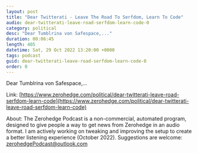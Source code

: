 ```yaml
---
layout: post
title: "Dear Twitterati - Leave The Road To Serfdom, Learn To Code"
audio: dear-twitterati-leave-road-serfdom-learn-code-0
category: political
desc: "Dear Tumblrina von Safespace,..."
duration: 00:06:45
length: 405
datetime: Sat, 29 Oct 2022 13:20:00 +0000
tags: podcast
guid: dear-twitterati-leave-road-serfdom-learn-code-0
order: 0
---
```

Dear Tumblrina von Safespace,...

Link: [https://www.zerohedge.com/political/dear-twitterati-leave-road-serfdom-learn-code](https://www.zerohedge.com/political/dear-twitterati-leave-road-serfdom-learn-code)

About: The Zerohedge Podcast is a non-commercial, automated program, designed to give people a way to get news from Zerohedge in an audio format.  I am actively working on tweaking and improving the setup to create a better listening experience (October 2022).  Suggestions are welcome: [zerohedgePodcast@outlook.com](mailto:zerohedgePodcast@outlook.com)